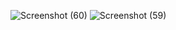 ![Screenshot (60)](https://github.com/gowtham-skcet/React-727722eucy016-cc1/assets/151620496/7ed9d4db-b238-4200-aabf-0500ec44f87b)
![Screenshot (59)](https://github.com/gowtham-skcet/React-727722eucy016-cc1/assets/151620496/b0caf65f-c108-4034-a4f5-e4c39d92540a)
